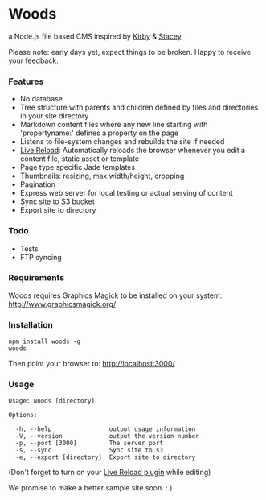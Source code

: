 Woods
=====

a Node.js file based CMS inspired by [Kirby](http://getkirby.com/) & [Stacey](http://www.staceyapp.com/).

Please note: early days yet, expect things to be broken. Happy to receive your feedback.

### Features

*   No database
*   Tree structure with parents and children defined by files and directories in your site directory
*   Markdown content files where any new line starting with 'propertyname:' defines a property on the page
*   Listens to file-system changes and rebuilds the site if needed
*   [Live Reload](https://chrome.google.com/webstore/detail/livereload/jnihajbhpnppcggbcgedagnkighmdlei): Automatically reloads the browser whenever you edit a content file, static asset or template
*   Page type specific Jade templates
*   Thumbnails: resizing, max width/height, cropping
*   Pagination
*   Express web server for local testing or actual serving of content
*   Sync site to S3 bucket
*	Export site to directory

### Todo

*   Tests
*   FTP syncing

### Requirements

Woods requires Graphics Magick to be installed on your system: http://www.graphicsmagick.org/

### Installation

    npm install woods -g
    woods

Then point your browser to: 
[http://localhost:3000/](http://localhost:3000/)

### Usage

    Usage: woods [directory]
    
    Options:
    
      -h, --help                output usage information
      -V, --version             output the version number
      -p, --port [3000]         The server port
      -s, --sync                Sync site to s3
      -e, --export [directory]  Export site to directory

(Don't forget to turn on your [Live Reload plugin](https://chrome.google.com/webstore/detail/livereload/jnihajbhpnppcggbcgedagnkighmdlei) while editing)

We promise to make a better sample site soon. : )
